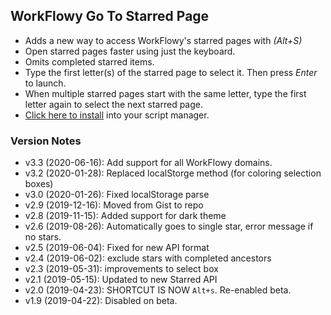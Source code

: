 ## WorkFlowy Go To Starred Page
- Adds a new way to access WorkFlowy's starred pages with *(Alt+S)*
- Open starred pages faster using just the keyboard. 
- Omits completed starred items.
- Type the first letter(s) of the starred page to select it. Then press *Enter* to launch.
- When multiple starred pages start with the same letter, type the first letter again to select the next starred page.
- [Click here to install](https://github.com/rawbytz/go-to-star/raw/master/goToStar.user.js) into your script manager.
### Version Notes
- v3.3 (2020-06-16): Add support for all WorkFlowy domains.
- v3.2 (2020-01-28): Replaced localStorge method (for coloring selection boxes)
- v3.0 (2020-01-26): Fixed localStorage parse
- v2.9 (2019-12-16): Moved from Gist to repo
- v2.8 (2019-11-15): Added support for dark theme
- v2.6 (2019-08-26): Automatically goes to single star, error message if no stars.
- v2.5 (2019-06-04): Fixed for new API format
- v2.4 (2019-06-02): exclude stars with completed ancestors
- v2.3 (2019-05-31): improvements to select box
- v2.1 (2019-05-15): Updated to new Starred API
- v2.0 (2019-04-23): SHORTCUT IS NOW `Alt+s`. Re-enabled beta.
- v1.9 (2019-04-22): Disabled on beta.